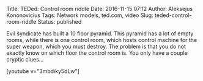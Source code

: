 Title: TEDed: Control room riddle
Date: 2016-11-15 07:12
Author: Aleksejus Kononovicius
Tags: Network models, ted.com, video
Slug: teded-control-room-riddle
Status: published

Evil syndicate has
built a 10 floor pyramid. This pyramid has a lot of empty rooms, while
there is one control room, which hosts control machine for the super
weapon, which you must destroy. The problem is that you do not exactly
know on which floor the control room is. You only have a couple cryptic
clues...

[youtube v="3mbdiky5dLw"]

